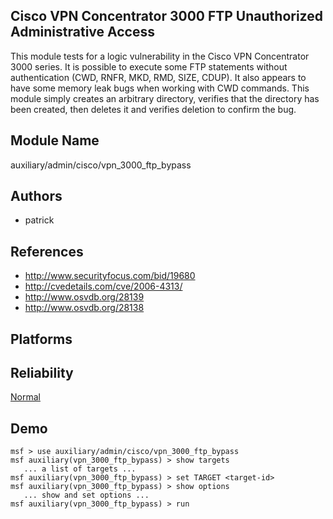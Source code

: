 ## Cisco VPN Concentrator 3000 FTP Unauthorized Administrative Access

This module tests for a logic vulnerability in the Cisco VPN 
Concentrator 3000 series. It is possible to execute some FTP 
statements without authentication (CWD, RNFR, MKD, RMD, 
SIZE, CDUP). It also appears to have some memory leak bugs 
when working with CWD commands. This module simply creates 
an arbitrary directory, verifies that the directory has been 
created, then deletes it and verifies deletion to confirm 
the bug.


## Module Name
auxiliary/admin/cisco/vpn_3000_ftp_bypass

## Authors
* patrick


## References
* http://www.securityfocus.com/bid/19680
* http://cvedetails.com/cve/2006-4313/
* http://www.osvdb.org/28139
* http://www.osvdb.org/28138




## Platforms


## Reliability
[Normal](https://github.com/rapid7/metasploit-framework/wiki/Exploit-Ranking)

## Demo

```
msf > use auxiliary/admin/cisco/vpn_3000_ftp_bypass
msf auxiliary(vpn_3000_ftp_bypass) > show targets
   ... a list of targets ...
msf auxiliary(vpn_3000_ftp_bypass) > set TARGET <target-id>
msf auxiliary(vpn_3000_ftp_bypass) > show options
   ... show and set options ...
msf auxiliary(vpn_3000_ftp_bypass) > run
```
    
    